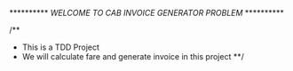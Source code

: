 ********** *WELCOME TO CAB INVOICE GENERATOR PROBLEM* **********



/**
* This is a TDD Project
* We will calculate fare and generate invoice in this project
**/

